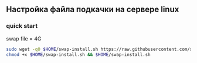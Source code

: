 ## Настройка файла подкачки на сервере linux

### quick start

swap file = 4G

```sh
sudo wget -qO $HOME/swap-install.sh https://raw.githubusercontent.com/starnodes/linux-tools/main/swap-install/swap.sh
chmod +x $HOME/swap-install.sh && $HOME/swap-install.sh
```
